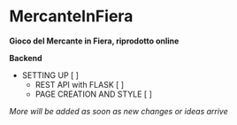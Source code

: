 # MercanteInFiera

**Gioco del Mercante in Fiera, riprodotto online**

**Backend**
- SETTING UP [ ]
	- REST API with FLASK [ ]
	- PAGE CREATION AND STYLE [ ]

_More will be added as soon as new changes or ideas arrive_
